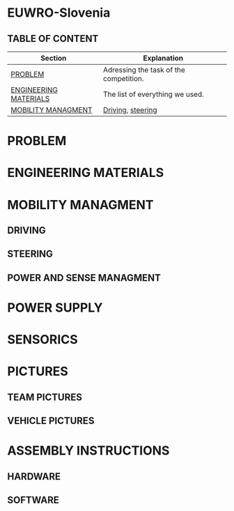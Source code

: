 # EUWRO-Slovenia
## TABLE OF CONTENT

| Section  | Explanation |
| --  | -- | 
| [PROBLEM](#problem)  | Adressing the task of the competition. |
| [ENGINEERING MATERIALS](#engineeringmaterials)  | The list of everything we used. |
| [MOBILITY MANAGMENT](#mobilitymanagment)  | [Driving](#driving), [steering](#steering)| 



# PROBLEM

# ENGINEERING MATERIALS

# MOBILITY MANAGMENT
## DRIVING
## STEERING


## POWER AND SENSE MANAGMENT
# POWER SUPPLY
# SENSORICS

# PICTURES
## TEAM PICTURES
## VEHICLE PICTURES

# ASSEMBLY INSTRUCTIONS
## HARDWARE
## SOFTWARE

